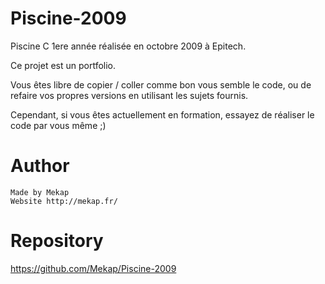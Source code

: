 Piscine-2009
============

Piscine C 1ere année réalisée en octobre 2009 à Epitech. 

Ce projet est un portfolio.

Vous êtes libre de copier / coller comme bon vous semble le code, ou de refaire vos propres versions en utilisant les sujets fournis.

Cependant, si vous êtes actuellement en formation, essayez de réaliser le code par vous même ;)

Author
======

    Made by Mekap 
    Website http://mekap.fr/

Repository
==========

https://github.com/Mekap/Piscine-2009
